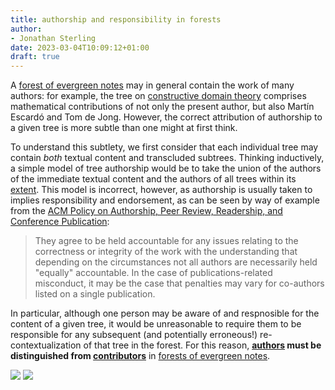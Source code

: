 ```yaml
---
title: authorship and responsibility in forests
author:
- Jonathan Sterling
date: 2023-03-04T10:09:12+01:00
draft: true
---
```


A [forest of evergreen notes](tfmt-000R) may in general contain the work of many authors: for example, the tree on [constructive domain theory](jms-001E) comprises mathematical contributions of not only the present author, but also Martín Escardó and Tom de Jong. However, the correct attribution of authorship to a given tree is more subtle than one might at first think.

To understand this subtlety, we first consider that each individual tree may contain *both* textual content and transcluded subtrees. Thinking inductively, a simple model of tree authorship would be to take the union of the authors of the immediate textual content and the authors of all trees within its [extent](tfmt-000U). This model is incorrect, however, as authorship is usually taken to implies responsibility and endorsement, as can be seen by way of example from the [ACM Policy on Authorship, Peer Review, Readership, and Conference Publication](https://www.acm.org/publications/policies/roles-and-responsibilities):

> They agree to be held accountable for any issues relating to the correctness or integrity of the work with the understanding that depending on the circumstances not all authors are necessarily held "equally" accountable. In the case of publications-related misconduct, it may be the case that penalties may vary for co-authors listed on a single publication. 

In particular, although one person may be aware of and respnosible for the content of a given tree, it would be unreasonable to require them to be responsible for any subsequent (and potentially erroneous!) re-contextualization of that tree in the forest. For this reason, **[authors](tfmt-000S) must be distinguished from [contributors](tfmt-000T)** in [forests of evergreen notes](tfmt-000R).

![](tfmt-000S)
![](tfmt-000T)
